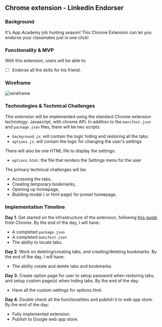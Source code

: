 ## Chrome extension - Linkedin Endorser

### Background

It's App Academy job hunting season! This Chrome Extension can let you endorse your classmates just in one click!

### Functionality & MVP

With this extension, users will be able to:

- [ ] Endorse all the skills for his friend.

### Wireframe

![wireframe](wireframes/chrome.png)

### Technologies & Technical Challenges

This extension will be implemented using the standard Chrome extension technology: Javascript, with chrome API.  In addition to the `manifest.json` and `package.json` files, there will be two scripts:

- `background.js`: will contain the logic hiding and restoring all the tabs.
- `options.js`: will contain the logic for changing the user's settings

There will also be one HTML file to display the settings:

- `options.html`: the file that renders the Settings menu for the user

The primary technical challenges will be:

- Accessing the tabs,
- Creating temporary bookmarks,
- Opening up homepage,
- Building modal ( or html page) for preset homepage.

### Implementation Timeline

**Day 1**: Get started on the infrastructure of the extension, following <a href="https://developer.chrome.com/extensions/getstarted">this guide</a> from Chrome.  By the end of the day, I will have:

- A completed `package.json`
- A completed `manifest.json`
- The ability to locate tabs.

**Day 2**: Work on deleting/creating tabs, and creating/deleting bookmarks.  By the end of the day, I will have:

- The ability create and delete tabs and bookmarks.

**Day 3**: Create option page for user to setup password when restoring tabs, and setup custom page(s) when hiding tabs.  By the end of the day:

- Have all the custom settings for options.html.

**Day 4**: Double check all the functionalities and publish it to web app store. By the end of the day:

- Fully implemented extension.
- Publish to Google web app store.
